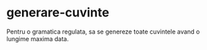# generare-cuvinte
Pentru o gramatica regulata, sa se genereze toate cuvintele avand o lungime maxima data.
